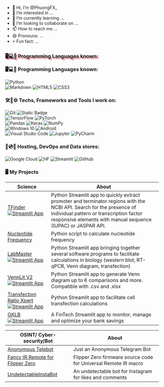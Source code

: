- 👋 Hi, I’m @PhuongFX_
- 👀 I’m interested in ...
- 🌱 I’m currently learning ...
- 💞️ I’m looking to collaborate on ...
- 📫 How to reach me ...
- 😄 Pronouns: ...
- ⚡ Fun fact: ...

<!---
PhuongFX/PhuongFX is a ✨ special ✨ repository because its `README.md` (this file) appears on your GitHub profile.
You can click the Preview link to take a look at your changes.
--->


### <p style="text-shadow: 4px 4px 2px rgba(219,90,107, 0.8);">🖥💻💾 Programming Languages known:</p> 🖥💻💾 Programming Languages known:
  
<div>
<img alt="Python" src="https://img.shields.io/badge/python%20-%2314354C.svg?&style=for-the-badge&logo=python&logoColor=white"/>
</div>

<div>
<img alt="Markdown" src="https://img.shields.io/badge/markdown-%23000000.svg?&style=for-the-badge&logo=markdown&logoColor=white"/>
<img alt="HTML5" src="https://img.shields.io/badge/html5%20-%23E34F26.svg?&style=for-the-badge&logo=html5&logoColor=white"/>
<img alt="CSS3" src="https://img.shields.io/badge/css3%20-%231572B6.svg?&style=for-the-badge&logo=css3&logoColor=white"/>
</div>


### 🛠🔧⚙ Techs, Frameworks and Tools I work on:


<div>
  <img alt="Git" src="https://img.shields.io/badge/git%20-%23F05033.svg?&style=for-the-badge&logo=git&logoColor=white"/>
  <img alt="Static Badge" src="https://img.shields.io/badge/JEKYLL-floralwhite?style=for-the-badge&logo=jekyll&logoColor=%23db5a6b">
</div>


<div>
  <img alt="TensorFlow" src="https://img.shields.io/badge/TensorFlow%20-%23FF6F00.svg?&style=for-the-badge&logo=TensorFlow&logoColor=white" />
  <img alt="PyTorch" src="https://img.shields.io/badge/PyTorch%20-%23EE4C2C.svg?&style=for-the-badge&logo=PyTorch&logoColor=white" />
</div>


<div>
  <img alt="Pandas" src="https://img.shields.io/badge/pandas%20-%23150458.svg?&style=for-the-badge&logo=pandas&logoColor=white" />

  <img alt="Keras" src="https://img.shields.io/badge/Keras%20-%23D00000.svg?&style=for-the-badge&logo=Keras&logoColor=white"/>
   
  <img alt="NumPy" src="https://img.shields.io/badge/numpy%20-%23013243.svg?&style=for-the-badge&logo=numpy&logoColor=white" />
</div>

  <!-- <img alt="MySQL" src="https://img.shields.io/badge/MySQL-00000F?style=for-the-badge&logo=mysql&logoColor=white"/> -->

<div>
  <img alt="Windows 10" src="https://img.shields.io/badge/Windows-0078D6?style=for-the-badge&logo=windows&logoColor=white" />
  <!-- <img alt="Ubuntu" src="https://img.shields.io/badge/Ubuntu-E95420?style=for-the-badge&logo=ubuntu&logoColor=white" /> -->
  <img alt="Android" src="https://img.shields.io/badge/Android-3DDC84?style=for-the-badge&logo=android&logoColor=white" />
</div>


<div>
  <img alt="Visual Studio Code" src="https://img.shields.io/badge/Visual%20Studio%20Code-0078d7.svg?&style=for-the-badge&logo=visual-studio-code&logoColor=white"/> 
  <img alt="Jupyter" src="https://img.shields.io/badge/Jupyter%20-%23F37626.svg?&style=for-the-badge&logo=Jupyter&logoColor=white" />
  <!-- <img alt="Tableau" src="https://img.shields.io/badge/Tableau-E97627?style=for-the-badge&logo=Tableau&logoColor=white"/> -->
  <img alt="PyCharm" src="https://img.shields.io/badge/PyCharm-000000.svg?&style=for-the-badge&logo=PyCharm&logoColor=white"/>
</div>


  <!-- <img alt="Django" src="https://img.shields.io/badge/django%20-%23092E20.svg?&style=for-the-badge&logo=django&logoColor=white"/>

  <img alt="Bootstrap" src="https://img.shields.io/badge/bootstrap%20-%23563D7C.svg?&style=for-the-badge&logo=bootstrap&logoColor=white"/>

  <img alt="R Studio" src="https://img.shields.io/badge/RStudio-75AADB?style=for-the-badge&logo=RStudio&logoColor=white"/>

  <img alt="Flask" src="https://img.shields.io/badge/flask%20-%23000.svg?&style=for-the-badge&logo=flask&logoColor=white"/> -->


### 🧮💿💽 Hosting, DevOps and Data stores:
<div>
  <img alt="Google Cloud" src="https://img.shields.io/badge/Google%20Cloud%20-%234285F4.svg?&style=for-the-badge&logo=google-cloud&logoColor=white"/>
  <img alt="HF" src="https://img.shields.io/badge/hugging%20spaces-%23FF9D00?style=for-the-badge&logo=huggingface&logoColor=%234c5253&color=%23FF9D00">
  <img alt="Streamlit" src="https://img.shields.io/badge/streamlit-brightgreen?style=for-the-badge&logo=streamlit&color=green&cacheSeconds=https%3A%2F%2Fstreamlit.io%2F"/>
  <img alt="GitHub" src="https://img.shields.io/badge/github-%23FF9D00?style=for-the-badge&logo=github&logoColor=white&color=%23181717">

<!--
  <img alt="MySQL" src="https://img.shields.io/badge/mysql-%2300f.svg?&style=for-the-badge&logo=mysql&logoColor=white"/>
  <img alt="SQLite" src ="https://img.shields.io/badge/sqlite-%2307405e.svg?&style=for-the-badge&logo=sqlite&logoColor=white"/> -->
</div>
  

  ### 🖥️ My Projects

| Science                                                                                                                                                                                                             | About                                                                                                                                                                                                                            |
|---------------------------------------------------------------------------------------------------------------------------------------------------------------------------------------------------------------------|----------------------------------------------------------------------------------------------------------------------------------------------------------------------------------------------------------------------------------|
| [TFinder](https://github.com/Jumitti/TFinder) [![Streamlit App](https://static.streamlit.io/badges/streamlit_badge_black_white.svg)](https://tfinder-ipmc.streamlit.app/)                                           | Python Streamlit app to quickly extract promoter and terminator regions with the NCBI API. Search for the presence of individual pattern or transcription factor responsive elements with manual sequence (IUPAC) or JASPAR API. |
| [Nucleotide Frequency](https://github.com/Jumitti/nucleotide-frequency)                                                                                                                                             | Python script to calculate nucleotide frequency                                                                                                                                                                                  |
| [LabMaster](https://github.com/Jumitti/labmaster) [![Streamlit App](https://static.streamlit.io/badges/streamlit_badge_black_white.svg)](https://labmaster.streamlit.app/)                                          | Python Streamlit app bringing together several software programs to facilitate calculations in biology (western blot, RT-qPCR, Venn diagram, transfection)                                                                       |
| [VennLit V2](https://github.com/Jumitti/vennlit_v2) [![Streamlit App](https://static.streamlit.io/badges/streamlit_badge_black_white.svg)](https://vennlit.streamlit.app/)                                          | Python Streamlit app to generate Venn diagram up to 6 comparisons and more. Compatible with .csv and .xlsx                                                                                                                       |
| [Transfection Ratio Xpert](https://github.com/Jumitti/TransfectionRatioXpert) [![Streamlit App](https://static.streamlit.io/badges/streamlit_badge_black_white.svg)](https://transfectionratioxpert.streamlit.app/) | Python Streamlit app to facilitate cell transfection calculations                                                                                                                                                                |
| [GKLB](https://github.com/Jumitti/GKLB-FinTech) [![Streamlit App](https://static.streamlit.io/badges/streamlit_badge_black_white.svg)](https://gklb-fintech.streamlit.app/)                                         | A FinTech Streamlit app to monitor, manage and optimize your bank savings                                                                                                                                                        |



| OSINT/ Cyber-security/Bot                                                                           | About                                                           |
|-----------------------------------------------------------------------------------------------------|-----------------------------------------------------------------|
| [Anonymous Telebot](https://github.com/Jumitti/Anonymous_Telebot)                                   | Just an Anonymous Telegram Bot                                  |
| [Fancy IR Remote for Flipper Zero](https://github.com/Jumitti/flipperzero-firmware-Fancy_IR_Remote) | Flipper Zero firmware source code for Universal Remote IR macro |
| [UndetectableInstaBot](https://github.com/Jumitti/UndetectableInstaBot)                             | An undetectable bot for Instagram for likes and comments        |

